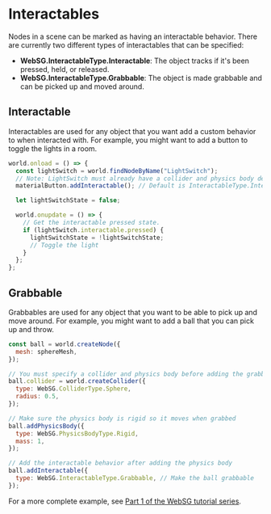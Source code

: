 # Interactables

Nodes in a scene can be marked as having an interactable behavior. There are currently two different types of interactables that can be specified:

- **WebSG.InteractableType.Interactable**: The object tracks if it's been pressed, held, or released.
- **WebSG.InteractableType.Grabbable**: The object is made grabbable and can be picked up and moved around.

## Interactable

Interactables are used for any object that you want add a custom behavior to when interacted with. For example, you might want to add a button to toggle the lights in a room.

```js
world.onload = () => {
  const lightSwitch = world.findNodeByName("LightSwitch");
  // Note: LightSwitch must already have a collider and physics body defined
  materialButton.addInteractable(); // Default is InteractableType.Interactable

  let lightSwitchState = false;

  world.onupdate = () => {
    // Get the interactable pressed state.
    if (lightSwitch.interactable.pressed) {
      lightSwitchState = !lightSwitchState;
      // Toggle the light
    }
  };
};
```

## Grabbable

Grabbables are used for any object that you want to be able to pick up and move around. For example, you might want to add a ball that you can pick up and throw.

```js
const ball = world.createNode({
  mesh: sphereMesh,
});

// You must specify a collider and physics body before adding the grabbable interactable behavior
ball.collider = world.createCollider({
  type: WebSG.ColliderType.Sphere,
  radius: 0.5,
});

// Make sure the physics body is rigid so it moves when grabbed
ball.addPhysicsBody({
  type: WebSG.PhysicsBodyType.Rigid,
  mass: 1,
});

// Add the interactable behavior after adding the physics body
ball.addInteractable({
  type: WebSG.InteractableType.Grabbable, // Make the ball grabbable
});
```

For a more complete example, see [Part 1 of the WebSG tutorial series](./basketball/part-1#Grabbables-and-Interactables).
